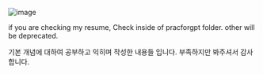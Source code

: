 ![image](https://github.com/user-attachments/assets/1427ab50-14d0-414d-9e88-da36d752883f)

if you are checking my resume, 
Check inside of pracforgpt folder. other will be deprecated.

기본 개념에 대하여 공부하고 익히며 작성한 내용들 입니다. 부족하지만 봐주셔서 감사합니다.

